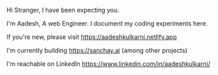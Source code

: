 Hi Stranger, I have been expecting you.

I'm Aadesh, A web Engineer. I document my coding experiments here.

If you're new, please visit https://aadeshkulkarni.netlify.app 

I'm currently building https://sanchay.ai (among other projects)

I'm reachable on LinkedIn https://www.linkedin.com/in/aadeshkulkarni/
